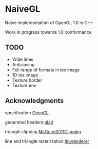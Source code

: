 # NaiveGL

Naive implementation of OpenGL 1.0 in C++

Work in progress towards 1.0 conformance

## TODO

* Wide lines
* Antiaiasing
* Full range of formats in tex image
* 1D tex image
* Texture border
* Texture env

## Acknowledgments

specification [OpenGL](https://registry.khronos.org/OpenGL/specs/gl/glspec10.pdf)

generated headers [glad](https://github.com/Dav1dde/glad)

triangle clipping [McGuire2011Clipping](https://casual-effects.com/research/McGuire2011Clipping/index.html)

line and triangle rasterization [tinyrenderer](https://github.com/ssloy/tinyrenderer)
